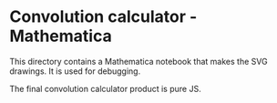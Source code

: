 # Convolution calculator - Mathematica

This directory contains a Mathematica notebook that makes the SVG drawings. It is used for debugging.

The final convolution calculator product is pure JS.